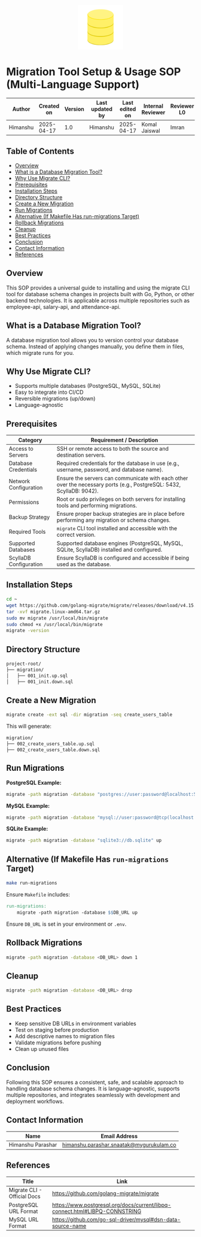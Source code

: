 
<p align="center"> <img src="https://raw.githubusercontent.com/github/explore/main/topics/database/database.png" alt="Migration Logo" width="120"/> </p>

# Migration Tool Setup & Usage SOP (Multi-Language Support)

| Author       | Created on | Version | Last updated by | Last edited on | Internal Reviewer | Reviewer L0 | Reviewer L1 | Reviewer L2 |
|--------------|------------|---------|------------------|----------------|-------------------|-------------|-------------|-------------|
| Himanshu     | 2025-04-17 | 1.0     | Himanshu         | 2025-04-17     | Komal Jaiswal     | Imran       | Shashi      | Mahesh Kumar |

## Table of Contents
- [Overview](#overview)
- [What is a Database Migration Tool?](#what-is-a-database-migration-tool)
- [Why Use Migrate CLI?](#why-use-migrate-cli)
- [Prerequisites](#prerequisites)
- [Installation Steps](#installation-steps)
- [Directory Structure](#directory-structure)
- [Create a New Migration](#create-a-new-migration)
- [Run Migrations](#run-migrations)
- [Alternative (If Makefile Has run-migrations Target)](#alternative-if-makefile-has-run-migrations-target)
- [Rollback Migrations](#rollback-migrations)
- [Cleanup](#cleanup)
- [Best Practices](#best-practices)
- [Conclusion](#conclusion)
- [Contact Information](#contact-information)
- [References](#references)

## Overview
This SOP provides a universal guide to installing and using the migrate CLI tool for database schema changes in projects built with Go, Python, or other backend technologies. It is applicable across multiple repositories such as employee-api, salary-api, and attendance-api.

## What is a Database Migration Tool?
A database migration tool allows you to version control your database schema. Instead of applying changes manually, you define them in files, which migrate runs for you.

## Why Use Migrate CLI?
- Supports multiple databases (PostgreSQL, MySQL, SQLite)
- Easy to integrate into CI/CD
- Reversible migrations (up/down)
- Language-agnostic

## Prerequisites

| Category               | Requirement / Description                              |
|------------------------|--------------------------------------------------------|
| Access to Servers      | SSH or remote access to both the source and destination servers. |
| Database Credentials   | Required credentials for the database in use (e.g., username, password, and database name). |
| Network Configuration  | Ensure the servers can communicate with each other over the necessary ports (e.g., PostgreSQL: 5432, ScyllaDB: 9042). |
| Permissions            | Root or sudo privileges on both servers for installing tools and performing migrations. |
| Backup Strategy        | Ensure proper backup strategies are in place before performing any migration or schema changes. |
| Required Tools         | `migrate` CLI tool installed and accessible with the correct version. |
| Supported Databases    | Supported database engines (PostgreSQL, MySQL, SQLite, ScyllaDB) installed and configured. |
| ScyllaDB Configuration | Ensure ScyllaDB is configured and accessible if being used as the database. |

## Installation Steps
```bash
cd ~
wget https://github.com/golang-migrate/migrate/releases/download/v4.15.2/migrate.linux-amd64.tar.gz
tar -xvf migrate.linux-amd64.tar.gz
sudo mv migrate /usr/local/bin/migrate
sudo chmod +x /usr/local/bin/migrate
migrate -version
```

## Directory Structure
```
project-root/
├── migration/
│   ├── 001_init.up.sql
│   ├── 001_init.down.sql
```

## Create a New Migration
```bash
migrate create -ext sql -dir migration -seq create_users_table
```
This will generate:
```
migration/
├── 002_create_users_table.up.sql
├── 002_create_users_table.down.sql
```

## Run Migrations
**PostgreSQL Example:**
```bash
migrate -path migration -database "postgres://user:password@localhost:5432/dbname?sslmode=disable" up
```

**MySQL Example:**
```bash
migrate -path migration -database "mysql://user:password@tcp(localhost:3306)/dbname" up
```

**SQLite Example:**
```bash
migrate -path migration -database "sqlite3://db.sqlite" up
```

## Alternative (If Makefile Has `run-migrations` Target)
```bash
make run-migrations
```
Ensure `Makefile` includes:
```makefile
run-migrations:
	migrate -path migration -database $$DB_URL up
```
Ensure `DB_URL` is set in your environment or `.env`.

## Rollback Migrations
```bash
migrate -path migration -database <DB_URL> down 1
```

## Cleanup
```bash
migrate -path migration -database <DB_URL> drop
```

## Best Practices
- Keep sensitive DB URLs in environment variables
- Test on staging before production
- Add descriptive names to migration files
- Validate migrations before pushing
- Clean up unused files

## Conclusion
Following this SOP ensures a consistent, safe, and scalable approach to handling database schema changes. It is language-agnostic, supports multiple repositories, and integrates seamlessly with development and deployment workflows.

## Contact Information

| Name             | Email Address                               |
|------------------|---------------------------------------------|
| Himanshu Parashar| himanshu.parashar.snaatak@mygurukulam.co    |

## References

| Title                        | Link                                                                 |
|-----------------------------|----------------------------------------------------------------------|
| Migrate CLI - Official Docs | https://github.com/golang-migrate/migrate                            |
| PostgreSQL URL Format       | https://www.postgresql.org/docs/current/libpq-connect.html#LIBPQ-CONNSTRING |
| MySQL URL Format            | https://github.com/go-sql-driver/mysql#dsn-data-source-name          |
